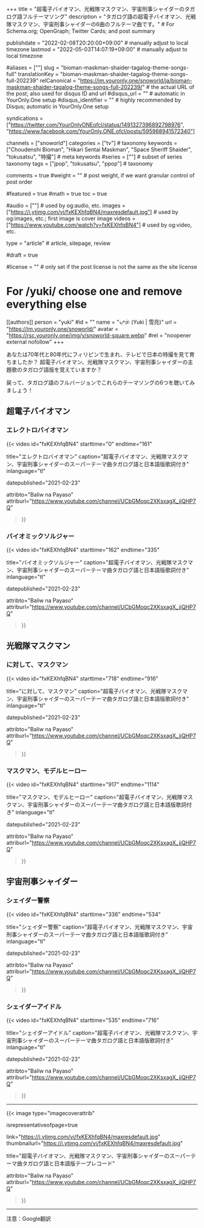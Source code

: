 +++
title = "超電子バイオマン、光戦隊マスクマン、宇宙刑事シャイダーのタガログ語フルテーマソング"
description = "タガログ語の超電子バイオマン、光戦隊マスクマン、宇宙刑事シャイダーの6曲のフルテーマ曲です。"                                                    # For Schema.org; OpenGraph; Twitter Cards; and post summary

publishdate = "2022-02-08T20:20:00+09:00"                                        # manually adjust to local timezone
lastmod = "2022-05-03T14:07:19+09:00"                                     # manually adjust to local timezone

#aliases = [""]
slug = "bioman-maskman-shaider-tagalog-theme-songs-full"
translationKey = "bioman-maskman-shaider-tagalog-theme-songs-full-202239"
relCanonical = "https://im.youronly.one/snoworld/ja/bioman-maskman-shaider-tagalog-theme-songs-full-202239/"                                                   # the actual URL of the post; also used for disqus ID and url
#disqus_url = ""                                                    # automatic in YourOnly.One setup
#disqus_identifier = ""                                             # highly recommended by Disqus; automatic in YourOnly.One setup

syndications = ["https://twitter.com/YourOnlyONEofcl/status/1491327396892798976", "https://www.facebook.com/YourOnly.ONE.ofcl/posts/595968941572340"]

channels = ["snoworld"]
categories = ["tv"]                                                   # taxonomy
keywords = ["Choudenshi Bioman", "Hikari Sentai Maskman", "Space Sheriff Shaider", "tokusatsu", "特撮"]                                                     # meta keywords
#series = [""]                                                       # subset of series taxonomy
tags = ["jpop", "tokusatsu", "ppop"]                                                         # taxonomy

comments = true
#weight = ""                                                        # post weight, if we want granular control of post order

#featured = true
#math = true
toc = true

#audio = [""]                                                        # used by og:audio, etc.
images = ["https://i.ytimg.com/vi/fxKEXhfqBN4/maxresdefault.jpg"]                                                       # used by og:images, etc.; first image is cover image
videos = ["https://www.youtube.com/watch?v=fxKEXhfqBN4"]                                                       # used by og:video, etc.

type = "article"                                                           # article, sitepage, review

#draft = true

#license = ""                                                       # only set if the post license is not the same as the site license

# For /yuki/ choose one and remove everything else
[[authors]]
  person = "yuki"
  #id = ""
  name = "ᜌᜓᜃᜒ (Yuki | 雪亮)"
  url = "https://im.youronly.one/snoworld/"
  avatar = "https://rsc.youronly.one/img/y/snoworld-square.webp"
  #rel = "noopener external nofollow"
+++

あなたは70年代と80年代にフィリピンで生まれ、テレビで日本の特撮を見て育ちましたか？ 超電子バイオマン、光戦隊マスクマン、宇宙刑事シャイダーの主題歌のタガログ語版を覚えていますか？

戻って、タガログ語のフルバージョンでこれらのテーマソングの6つを聴いてみましょう！

<!--more-->

## 超電子バイオマン

### エレクトロバイオマン

{{< video
  id="fxKEXhfqBN4"
  starttime="0"
  endtime="161"

  title="エレクトロバイオマン"
  caption="超電子バイオマン、光戦隊マスクマン、宇宙刑事シャイダーのスーパーテーマ曲タガログ語と日本語版歌詞付き"
  inlanguage="tl"

  datepublished="2021-02-23"

  attribto="Baliw na Payaso"
  attriburl="https://www.youtube.com/channel/UCbGMoqc2XKsxagX_jiQHP7Q"
>}}

### バイオミックソルジャー

{{< video
  id="fxKEXhfqBN4"
  starttime="162"
  endtime="335"

  title="バイオミックソルジャー"
  caption="超電子バイオマン、光戦隊マスクマン、宇宙刑事シャイダーのスーパーテーマ曲タガログ語と日本語版歌詞付き"
  inlanguage="tl"

  datepublished="2021-02-23"

  attribto="Baliw na Payaso"
  attriburl="https://www.youtube.com/channel/UCbGMoqc2XKsxagX_jiQHP7Q"
>}}

## 光戦隊マスクマン

### に対して、マスクマン

{{< video
  id="fxKEXhfqBN4"
  starttime="718"
  endtime="916"

  title="に対して、マスクマン"
  caption="超電子バイオマン、光戦隊マスクマン、宇宙刑事シャイダーのスーパーテーマ曲タガログ語と日本語版歌詞付き"
  inlanguage="tl"

  datepublished="2021-02-23"

  attribto="Baliw na Payaso"
  attriburl="https://www.youtube.com/channel/UCbGMoqc2XKsxagX_jiQHP7Q"
>}}

### マスクマン、モデルヒーロー

{{< video
  id="fxKEXhfqBN4"
  starttime="917"
  endtime="1114"

  title="マスクマン、モデルヒーロー"
  caption="超電子バイオマン、光戦隊マスクマン、宇宙刑事シャイダーのスーパーテーマ曲タガログ語と日本語版歌詞付き"
  inlanguage="tl"

  datepublished="2021-02-23"

  attribto="Baliw na Payaso"
  attriburl="https://www.youtube.com/channel/UCbGMoqc2XKsxagX_jiQHP7Q"
>}}

## 宇宙刑事シャイダー

### シェイダー警察

{{< video
  id="fxKEXhfqBN4"
  starttime="336"
  endtime="534"

  title="シェイダー警察"
  caption="超電子バイオマン、光戦隊マスクマン、宇宙刑事シャイダーのスーパーテーマ曲タガログ語と日本語版歌詞付き"
  inlanguage="tl"

  datepublished="2021-02-23"

  attribto="Baliw na Payaso"
  attriburl="https://www.youtube.com/channel/UCbGMoqc2XKsxagX_jiQHP7Q"
>}}

### シェイダーアイドル

{{< video
  id="fxKEXhfqBN4"
  starttime="535"
  endtime="716"

  title="シェイダーアイドル"
  caption="超電子バイオマン、光戦隊マスクマン、宇宙刑事シャイダーのスーパーテーマ曲タガログ語と日本語版歌詞付き"
  inlanguage="tl"

  datepublished="2021-02-23"

  attribto="Baliw na Payaso"
  attriburl="https://www.youtube.com/channel/UCbGMoqc2XKsxagX_jiQHP7Q"
>}}

---

{{< image
  type="imagecoverattrib"

  isrepresentativeofpage=true

  link="https://i.ytimg.com/vi/fxKEXhfqBN4/maxresdefault.jpg"
  thumbnailurl="https://i.ytimg.com/vi/fxKEXhfqBN4/maxresdefault.jpg"

  title="超電子バイオマン、光戦隊マスクマン、宇宙刑事シャイダーのスーパーテーマ曲タガログ語と日本語版テープレコード"

  attribto="Baliw na Payaso"
  attriburl="https://www.youtube.com/channel/UCbGMoqc2XKsxagX_jiQHP7Q"
>}}

---

注意：Google翻訳
